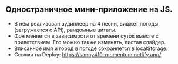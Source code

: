 Одностраничное мини-приложение на JS. 
------
+ В нём реализован аудиплеер на 4 песни, виджет погоды (загружается с API), рандомные цитаты. 
+ Фон меняется в зависимости от времени суток вместе с приветствием. Его можно также изменять, листая слайдер.
+ Вписанное имя и город в погоде сохраняется в localStorage. 
+ Ссылка на Deploy: https://sanny410-momentum.netlify.app/
